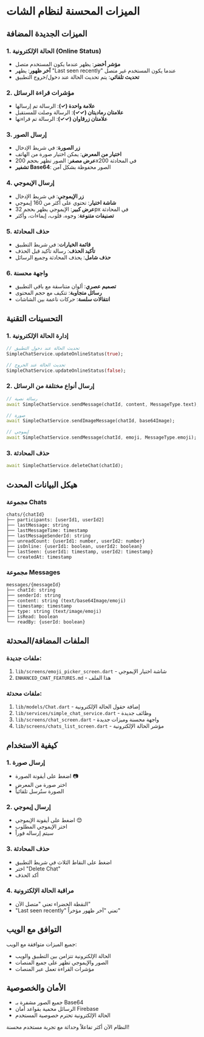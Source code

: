 # الميزات المحسنة لنظام الشات

## الميزات الجديدة المضافة

### 1. الحالة الإلكترونية (Online Status)
- **مؤشر أخضر**: يظهر عندما يكون المستخدم متصل
- **آخر ظهور**: يظهر "Last seen recently" عندما يكون المستخدم غير متصل
- **تحديث تلقائي**: يتم تحديث الحالة عند دخول/خروج التطبيق

### 2. مؤشرات قراءة الرسائل
- **علامة واحدة (✓)**: الرسالة تم إرسالها
- **علامتان رماديتان (✓✓)**: الرسالة وصلت للمستقبل
- **علامتان زرقاوان (✓✓)**: الرسالة تم قراءتها

### 3. إرسال الصور
- **زر الصورة**: في شريط الإدخال
- **اختيار من المعرض**: يمكن اختيار صورة من الهاتف
- **عرض مصغر**: الصور تظهر بحجم 200x200 في المحادثة
- **تشفير Base64**: الصور محفوظة بشكل آمن

### 4. إرسال الإيموجي
- **زر الإيموجي**: في شريط الإدخال
- **شاشة اختيار**: تحتوي على أكثر من 160 إيموجي
- **عرض كبير**: الإيموجي يظهر بحجم 32px في المحادثة
- **تصنيفات متنوعة**: وجوه، قلوب، إيماءات، وأكثر

### 5. حذف المحادثة
- **قائمة الخيارات**: في شريط التطبيق
- **تأكيد الحذف**: رسالة تأكيد قبل الحذف
- **حذف شامل**: يحذف المحادثة وجميع الرسائل

### 6. واجهة محسنة
- **تصميم عصري**: ألوان متناسقة مع باقي التطبيق
- **رسائل متجاوبة**: تتكيف مع حجم المحتوى
- **انتقالات سلسة**: حركات ناعمة بين الشاشات

## التحسينات التقنية

### 1. إدارة الحالة الإلكترونية
```dart
// تحديث الحالة عند دخول التطبيق
SimpleChatService.updateOnlineStatus(true);

// تحديث الحالة عند الخروج
SimpleChatService.updateOnlineStatus(false);
```

### 2. إرسال أنواع مختلفة من الرسائل
```dart
// رسالة نصية
await SimpleChatService.sendMessage(chatId, content, MessageType.text);

// صورة
await SimpleChatService.sendImageMessage(chatId, base64Image);

// إيموجي
await SimpleChatService.sendMessage(chatId, emoji, MessageType.emoji);
```

### 3. حذف المحادثة
```dart
await SimpleChatService.deleteChat(chatId);
```

## هيكل البيانات المحدث

### مجموعة Chats
```
chats/{chatId}
├── participants: [userId1, userId2]
├── lastMessage: string
├── lastMessageTime: timestamp
├── lastMessageSenderId: string
├── unreadCount: {userId1: number, userId2: number}
├── isOnline: {userId1: boolean, userId2: boolean}
├── lastSeen: {userId1: timestamp, userId2: timestamp}
└── createdAt: timestamp
```

### مجموعة Messages
```
messages/{messageId}
├── chatId: string
├── senderId: string
├── content: string (text/base64Image/emoji)
├── timestamp: timestamp
├── type: string (text/image/emoji)
├── isRead: boolean
└── readBy: {userId: boolean}
```

## الملفات المضافة/المحدثة

### ملفات جديدة:
1. `lib/screens/emoji_picker_screen.dart` - شاشة اختيار الإيموجي
2. `ENHANCED_CHAT_FEATURES.md` - هذا الملف

### ملفات محدثة:
1. `lib/models/Chat.dart` - إضافة حقول الحالة الإلكترونية
2. `lib/services/simple_chat_service.dart` - وظائف جديدة
3. `lib/screens/chat_screen.dart` - واجهة محسنة وميزات جديدة
4. `lib/screens/chats_list_screen.dart` - مؤشر الحالة الإلكترونية

## كيفية الاستخدام

### 1. إرسال صورة
- اضغط على أيقونة الصورة 📷
- اختر صورة من المعرض
- الصورة ستُرسل تلقائياً

### 2. إرسال إيموجي
- اضغط على أيقونة الإيموجي 😊
- اختر الإيموجي المطلوب
- سيتم إرساله فوراً

### 3. حذف المحادثة
- اضغط على النقاط الثلاث في شريط التطبيق
- اختر "Delete Chat"
- أكد الحذف

### 4. مراقبة الحالة الإلكترونية
- النقطة الخضراء تعني "متصل الآن"
- "Last seen recently" تعني "آخر ظهور مؤخراً"

## التوافق مع الويب
جميع الميزات متوافقة مع الويب:
- الحالة الإلكترونية تتزامن بين التطبيق والويب
- الصور والإيموجي تظهر على جميع المنصات
- مؤشرات القراءة تعمل عبر المنصات

## الأمان والخصوصية
- جميع الصور مشفرة بـ Base64
- الرسائل محمية بقواعد أمان Firebase
- الحالة الإلكترونية تحترم خصوصية المستخدم

النظام الآن أكثر تفاعلاً وحداثة مع تجربة مستخدم محسنة!